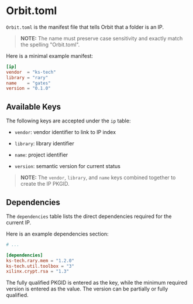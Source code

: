 # Orbit.toml

`Orbit.toml` is the manifest file that tells Orbit that a folder is an IP. 

> __NOTE:__ The name must preserve case sensitivity and exactly match the spelling "Orbit.toml".

Here is a minimal example manifest:
``` toml
[ip]
vendor  = "ks-tech"
library = "rary"
name    = "gates"
version = "0.1.0"
```

## Available Keys

The following keys are accepted under the `ip` table:

- `vendor`: vendor identifier to link to IP index

- `library`: library identifier

- `name`: project identifier

- `version`: semantic version for current status

> __NOTE:__ The `vendor`, `library`, and `name` keys combined together to create the IP PKGID.

## Dependencies

The `dependencies` table lists the direct dependencies required for the current IP.

Here is an example dependencies section:
``` toml
# ...

[dependencies]
ks-tech.rary.mem = "1.2.0"
ks-tech.util.toolbox = "3"
xilinx.crypt.rsa = "1.3"
```

The fully qualified PKGID is entered as the key, while the minimum required version is entered as the value. The version can be partially or fully qualified.
